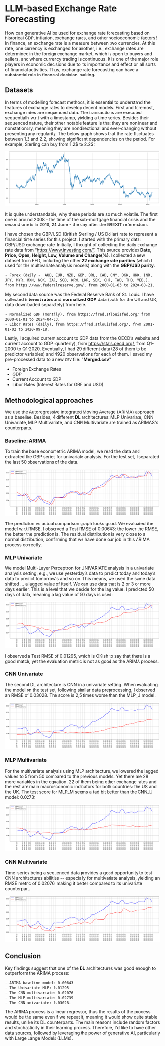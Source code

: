 # LLM-based Exchange Rate Forecasting
How can generative AI be used for exchange rate forecasting based on historical GDP, inflation, exchange rates, and other socioeconomic factors? In finance, an exchange rate is a measure between two currencies. At this rate, one currency is exchanged for another, i.e., exchange rates are determined in the foreign exchange market, which is open to buyers and sellers, and where currency trading is continuous. It is one of the major role players in economic decisions due to its importance and effect on all sorts of financial activities. Thus, exchange rate forecasting can have a substantial role in financial decision-making. 

## Datasets
In terms of modelling forecast methods, it is essential to understand the features of exchange rates to develop decent models. First and foremost, exchange rates are sequenced data. The transactions are executed sequentially w.r.t with a timestamp, yielding a time series. Besides their sequenced nature, their other notable feature is that they are nonlinear and nonstationary, meaning they are nondirectional and ever-changing without presenting any regularity. The below graph shows that the rate fluctuates between 1.2 and 2.2, showing significant dependencies on the period. For example, Sterling can buy from 1.2$ to 2.2$: 

![](images/GBP.png)

It is quite understandable, why these periods are so much volatile. The first one is around 2008 - the time of the sub-mortgage financial crisis and the second one is in 2016, 24 June - the day after the BREXIT referendum. 

I have chosen the GBP/USD (British Sterling / US Dollar) rate to represent a financial time series for this project. I started with the primary data: GBP/USD exchange rate. Initially, I thought of collecting the daily exchange rate data from “https://www.investing.com/”. This source provides **Date, Price, Open, Height, Low, Volume and Change(%)**. I collected a new dataset from FED, including the other **22 exchange rate parities** (which I used for the multivariate analysis models) along with the **GBP/USD parity**.

    - Forex (daily -  AUD, EUR, NZD, GBP, BRL, CAD, CNY, DKK, HKD, INR, JPY, MYR, MXN, NOK, ZAR, SGD, KRW, LKR, SEK, CHF, TWD, THB, VEB.), from https://www.federalreserve.gov/, from 2000-01-03 to 2020-08-21.

My second data source was the Federal Reserve Bank of St. Louis. I have collected **interest rates** and **normalized GDP** data (both for the US and UK, data downloaded separately) from here. 
    
    - Normalized GDP (monthly), from https://fred.stlouisfed.org/ from 2000-01-01 to 2024-04-13.     
    - Libor Rates (daily), from https://fred.stlouisfed.org/, from 2001-01-02 to 2020-09-18.

Lastly, I acquired current account to GDP data from the OECD’s website and current account to GDP (quarterly), from https://stats.oecd.org/, from Q1-2000 to Q1-2020. Eventually, I had 29 different data (28 of them to be predictor variables) and 4920 observations for each of them. I saved my pre-processed data to a new `CSV` file: **"Merged.csv"**

  - Foreign Exchange Rates
  - GDP
  - Current Account to GDP
  - Libor Rates (Interest Rates for GBP and USD)

## Methodological approaches 
We use the Autoregressive Integrated Moving Average (ARIMA) approach as a baseline. Besides, 4 different **DL** architectures: MLP Univariate, CNN Univariate, MLP Multivariate, and CNN Multivariate are trained as ARIMAS's counterparts.  

### Baseline: ARIMA
To train the base econometric ARIMA model, we read the data and extracted the GBP series for univariate analysis. For the test set, I separated the last 50 observations of the data. 

![](images/ARIMA.png)

The prediction vs actual comparison graph looks good. We evaluated the model w.r.t RMSE. I observed a Test RMSE of 0.00643: the lower the RMSE, the better the prediction is. The residual distribution is very close to a normal distribution, confirming that we have done our job in this ARIMA process correctly. 

### MLP Univariate
We model Multi-Layer Perceptron for UNIVARIATE analysis in a univariate analysis setting, e.g., we use yesterday’s data to predict today and today’s data to predict tomorrow's and so on. This means, we used the same data shifted … a lagged value of itself. We can use data that is 2 or 3 or more days earlier. This is a level that we decide for the lag value. I predicted 50 days of data, meaning a lag value of 50 days is used: 

![](images/MLP_U.png)

I observed a Test RMSE of 0.01295, which is OKish to say that there is a good match, yet the evaluation metric is not as good as the ARIMA process.

### CNN Univariate
The second DL architecture is CNN in a univariate setting. When evaluating the model on the test set, following similar data preprocessing, I observed an RMSE of 0.03028. The score is 2,5 times worse than the MLP_U model.

![](images/CNN_U.png)

### MLP Multivariate
For the multivariate analysis using MLP architecture, we lowered the lagged values to 5 from 50 compared to the previous models. Yet there are 28 more variables in the equation. 22 of them being other exchange rates and the rest are main macroeconomic indicators for both countries: the US and the UK. The test score for MLP_M seems a tad bit better than the CNN_U model: 0.0273: 

![](images/MLP_M.png)

### CNN Multivariate
Time-series being a sequenced data provides a good opportunity to test CNN architectures abilities -- especially for multivariate analysis, yielding an RMSE metric of 0.02076, making it better compared to its univariate counterpart.  

![](images/CNN_M.png)

## Conclusion
Key findings suggest that one of the **DL** architectures was good enough to outperform the ARIMA process: 

    - ARIMA baseline model: 0.00643
    - The Univariate MLP: 0.01295 
    - The CNN multivariate: 0.02076 
    - The MLP multivariate: 0.02739
    - The CNN univariate: 0.03028. 

The ARIMA process is a linear regressor, thus the results of the process would be the same even if we repeat it, meaning it would show quite stable results, unlike its DL counterparts. The main reasons include random factors and stochasticity in their learning process. Therefore, I'd like to have other data sources, followed by leveraging the power of generative AI, particularly with Large Lange Models (LLMs). 
